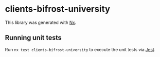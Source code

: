# clients-bifrost-university

This library was generated with [Nx](https://nx.dev).

## Running unit tests

Run `nx test clients-bifrost-university` to execute the unit tests via [Jest](https://jestjs.io).
